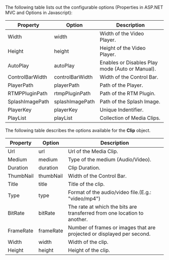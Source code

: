 ﻿The following table lists out the configurable options (Properties in ASP.NET MVC and Options in Javascript):

Property			   | Option				  | Description											
-----------------------|----------------------|----------------------------------------------------
Width				   | width				  | Width of the Video Player.														
Height				   | height				  | Height of the Video Player.						
AutoPlay			   | autoPlay			  | Enables or Disables Play mode (Auto or Manual).															
ControlBarWidth		   | controlBarWidth	  | Width of the Control Bar.			
PlayerPath			   | playerPath			  | Path of the Player.									
RTMPPluginPath		   | rtmpPluginPath		  | Path of the RTM Plugin.							
SplashImagePath		   | splashImagePath      | Path of the Splash Image.							
PlayerKey			   | playerKey			  | Unique Indentifier.						
PlayList			   | playList			  | Collection of Media Clips.					

The following table describes the options available for the **Clip** object.

Property		| Option		|  Description																											
----------------|---------------|-------------------------------------------------------------------
Url		        | url		    | Url of the Media Clip.														
Medium			| medium		| Type of the medium (Audio/Video).						
Duration		| duration		| Clip Duration.															
ThumbNail		| thumbNail	    | Width of the Control Bar.			
Title			| title		    | Title of the clip.						
Type			| type		    | Format of the audio/video file.(E.g.: "video/mp4")						
BitRate			| bitRate		| The rate at which the bits are transferred from one location to another.
FrameRate		| frameRate	    | Number of frames or images that are projected or displayed per second.
Width			| width		    | Width of the clip.
Height			| height		| Height of the clip.
